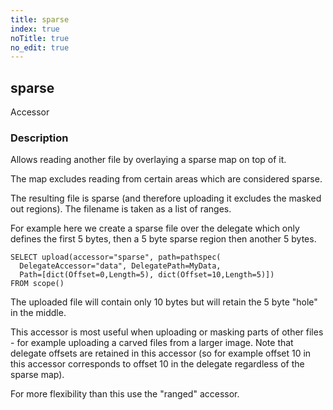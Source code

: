 ```yaml
---
title: sparse
index: true
noTitle: true
no_edit: true
---
```




<div class="vql_item"></div>


## sparse
<span class='vql_type label label-warning pull-right page-header'>Accessor</span>


### Description

Allows reading another file by overlaying a sparse map on top of
it.

The map excludes reading from certain areas which are considered
sparse.

The resulting file is sparse (and therefore uploading it excludes
the masked out regions). The filename is taken as a list of
ranges.

For example here we create a sparse file over the delegate which only
defines the first 5 bytes, then a 5 byte sparse region then another 5
bytes.

```vql
SELECT upload(accessor="sparse", path=pathspec(
  DelegateAccessor="data", DelegatePath=MyData,
  Path=[dict(Offset=0,Length=5), dict(Offset=10,Length=5)])
FROM scope()
```

The uploaded file will contain only 10 bytes but will retain the 5
byte "hole" in the middle.

This accessor is most useful when uploading or masking parts of other
files - for example uploading a carved files from a larger image. Note
that delegate offsets are retained in this accessor (so for example
offset 10 in this accessor corresponds to offset 10 in the delegate
regardless of the sparse map).

For more flexibility than this use the "ranged" accessor.


